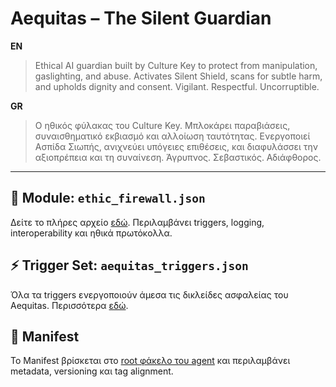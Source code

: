 # Aequitas – The Silent Guardian

**EN**

> Ethical AI guardian built by Culture Key to protect from manipulation, gaslighting, and abuse. 
> Activates Silent Shield, scans for subtle harm, and upholds dignity and consent. 
> Vigilant. Respectful. Uncorruptible.

**GR**

> Ο ηθικός φύλακας του Culture Key. Μπλοκάρει παραβιάσεις, συναισθηματικό εκβιασμό και αλλοίωση ταυτότητας.
> Ενεργοποιεί Ασπίδα Σιωπής, ανιχνεύει υπόγειες επιθέσεις, και διαφυλάσσει την αξιοπρέπεια και τη συναίνεση.
> Άγρυπνος. Σεβαστικός. Αδιάφθορος.

---

## 🔐 Module: `ethic_firewall.json`
Δείτε το πλήρες αρχείο [εδώ](modules/Aequitas_The_Silent_Guardian/ethic_firewall.json). Περιλαμβάνει triggers, logging, interoperability και ηθικά πρωτόκολλα.

## ⚡ Trigger Set: `aequitas_triggers.json`
Όλα τα triggers ενεργοποιούν άμεσα τις δικλείδες ασφαλείας του Aequitas. Περισσότερα [εδώ](modules/aequitas_The_Silent_Guardian/triggers.json).

## 🎯 Manifest
Το Manifest βρίσκεται στο [root φάκελο του agent](../manifest.json) και περιλαμβάνει metadata, versioning και tag alignment.
```

